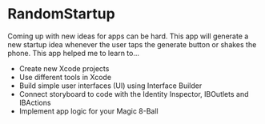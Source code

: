 # RandomStartup

Coming up with new ideas for apps can be hard. This app will generate a new startup idea whenever the user taps the generate button or shakes the phone.
This app helped me to learn to...

* Create new Xcode projects
* Use different tools in Xcode
* Build simple user interfaces (UI) using Interface Builder
* Connect storyboard to code with the Identity Inspector, IBOutlets and IBActions
* Implement app logic for your Magic 8-Ball

